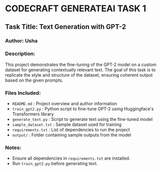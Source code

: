 
# CODECRAFT GENERATEAI TASK 1

## Task Title: Text Generation with GPT-2

### Author: Usha

### Description:
This project demonstrates the fine-tuning of the GPT-2 model on a custom dataset for generating contextually relevant text. The goal of this task is to replicate the style and structure of the dataset, ensuring coherent output based on the given prompts.

### Files Included:
- `README.md` : Project overview and author information
- `train_gpt2.py` : Python script to fine-tune GPT-2 using Huggingface's Transformers library
- `generate_text.py` : Script to generate text using the fine-tuned model
- `sample_dataset.txt` : Sample dataset used for training
- `requirements.txt` : List of dependencies to run the project
- `output/` : Folder containing sample outputs from the model

### Notes:
- Ensure all dependencies in `requirements.txt` are installed.
- Run `train_gpt2.py` before generating text.
